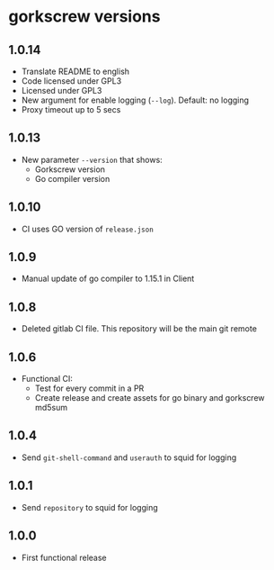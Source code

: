 # gorkscrew versions

## 1.0.14

- Translate README to english
- Code licensed under GPL3
- Licensed under GPL3
- New argument for enable logging (`--log`). Default: no logging
- Proxy timeout up to 5 secs

## 1.0.13

- New parameter `--version` that shows:
  - Gorkscrew version
  - Go compiler version

## 1.0.10

- CI uses GO version of `release.json`

## 1.0.9

- Manual update of go compiler to 1.15.1 in Client

## 1.0.8

- Deleted gitlab CI file. This repository will be the main git remote

## 1.0.6

- Functional CI:
  - Test for every commit in a PR
  - Create release and create assets for go binary and gorkscrew md5sum

## 1.0.4

- Send `git-shell-command` and `userauth` to squid for logging

## 1.0.1

- Send `repository` to squid for logging

## 1.0.0

- First functional release
